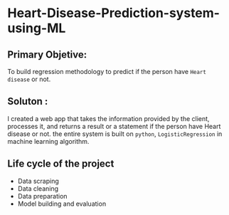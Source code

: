 # Heart-Disease-Prediction-system-using-ML

## Primary Objetive:

To build regression methodology to predict if the person have `Heart disease` or not. 

## Soluton :

 I created a web app that takes the information provided by the client, processes it, and returns a result or a statement if the person have Heart disease or not. the entire system is built on  `python`, `LogisticRegression` in machine learning algorithm.


## Life cycle of the project

- Data scraping
- Data cleaning
- Data preparation
- Model building and evaluation
